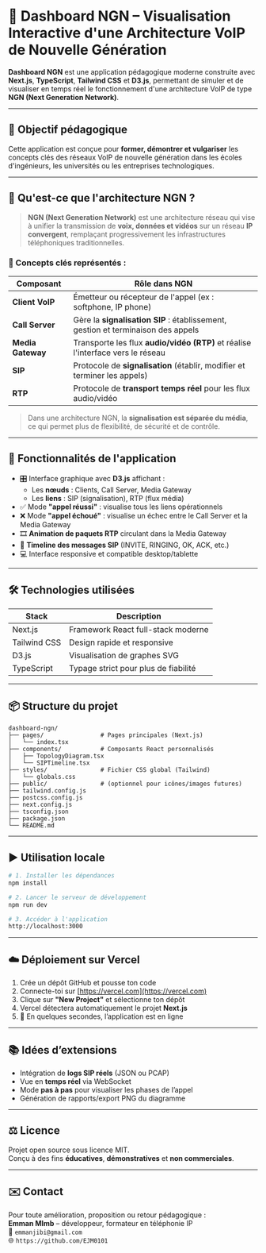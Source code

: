 # 📡 Dashboard NGN – Visualisation Interactive d'une Architecture VoIP de Nouvelle Génération

**Dashboard NGN** est une application pédagogique moderne construite avec **Next.js**, **TypeScript**, **Tailwind CSS** et **D3.js**, permettant de simuler et de visualiser en temps réel le fonctionnement d'une architecture VoIP de type **NGN (Next Generation Network)**.

---

## 🎯 Objectif pédagogique

Cette application est conçue pour **former, démontrer et vulgariser** les concepts clés des réseaux VoIP de nouvelle génération dans les écoles d'ingénieurs, les universités ou les entreprises technologiques.

---

## 🧠 Qu'est-ce que l'architecture NGN ?

> **NGN (Next Generation Network)** est une architecture réseau qui vise à unifier la transmission de **voix, données et vidéos** sur un réseau **IP convergent**, remplaçant progressivement les infrastructures téléphoniques traditionnelles.

### 🔑 Concepts clés représentés :

| Composant        | Rôle dans NGN                                                                 |
|------------------|--------------------------------------------------------------------------------|
| **Client VoIP**  | Émetteur ou récepteur de l'appel (ex : softphone, IP phone)                    |
| **Call Server**  | Gère la **signalisation SIP** : établissement, gestion et terminaison des appels |
| **Media Gateway**| Transporte les flux **audio/vidéo (RTP)** et réalise l'interface vers le réseau |
| **SIP**          | Protocole de **signalisation** (établir, modifier et terminer les appels)       |
| **RTP**          | Protocole de **transport temps réel** pour les flux audio/vidéo                |

> Dans une architecture NGN, la **signalisation est séparée du média**, ce qui permet plus de flexibilité, de sécurité et de contrôle.

---

## 🚀 Fonctionnalités de l'application

- 🎛️ Interface graphique avec **D3.js** affichant :
  - Les **nœuds** : Clients, Call Server, Media Gateway
  - Les **liens** : SIP (signalisation), RTP (flux média)
- ✅ Mode **"appel réussi"** : visualise tous les liens opérationnels
- ❌ Mode **"appel échoué"** : visualise un échec entre le Call Server et la Media Gateway
- 🎞️ **Animation de paquets RTP** circulant dans la Media Gateway
- 🧾 **Timeline des messages SIP** (INVITE, RINGING, OK, ACK, etc.)
- 💻 Interface responsive et compatible desktop/tablette

---

## 🛠️ Technologies utilisées

| Stack        | Description                         |
|--------------|-------------------------------------|
| Next.js      | Framework React full-stack moderne  |
| Tailwind CSS | Design rapide et responsive         |
| D3.js        | Visualisation de graphes SVG        |
| TypeScript   | Typage strict pour plus de fiabilité |

---

## 📦 Structure du projet

```
dashboard-ngn/
├── pages/                # Pages principales (Next.js)
│   └── index.tsx
├── components/           # Composants React personnalisés
│   ├── TopologyDiagram.tsx
│   └── SIPTimeline.tsx
├── styles/               # Fichier CSS global (Tailwind)
│   └── globals.css
├── public/               # (optionnel pour icônes/images futures)
├── tailwind.config.js
├── postcss.config.js
├── next.config.js
├── tsconfig.json
├── package.json
└── README.md
```

---

## ▶️ Utilisation locale

```bash
# 1. Installer les dépendances
npm install

# 2. Lancer le serveur de développement
npm run dev

# 3. Accéder à l'application
http://localhost:3000
```

---

## ☁️ Déploiement sur Vercel

1. Crée un dépôt GitHub et pousse ton code
2. Connecte-toi sur [https://vercel.com](https://vercel.com)
3. Clique sur **"New Project"** et sélectionne ton dépôt
4. Vercel détectera automatiquement le projet **Next.js**
5. 🚀 En quelques secondes, l’application est en ligne

---

## 📚 Idées d’extensions

- Intégration de **logs SIP réels** (JSON ou PCAP)
- Vue en **temps réel** via WebSocket
- Mode **pas à pas** pour visualiser les phases de l’appel
- Génération de rapports/export PNG du diagramme

---

## ⚖️ Licence

Projet open source sous licence MIT.  
Conçu à des fins **éducatives**, **démonstratives** et **non commerciales**.

---

## ✉️ Contact

Pour toute amélioration, proposition ou retour pédagogique :  
**Emman Mlmb** – développeur, formateur en téléphonie IP  
📧 `emmanjibi@gmail.com`  
🌐 `https://github.com/EJM0101`